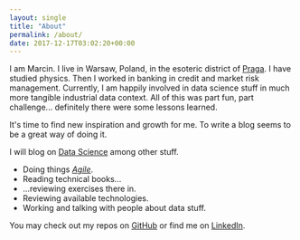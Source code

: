 ```yaml
---
layout: single
title: "About"
permalink: /about/
date: 2017-12-17T03:02:20+00:00
---
```


I am Marcin. I live in Warsaw, Poland, in the esoteric district of [Praga](https://en.wikipedia.org/wiki/Praga-P%C3%B3%C5%82noc). I have studied physics. Then I worked in banking in credit and market risk management. Currently, I am happily involved in data science stuff in much more tangible industrial data context. All of this was part fun, part challenge... definitely there were some lessons learned.

It's time to find new inspiration and growth for me. To write a blog seems to be a great way of doing it.

I will blog on [Data Science](https://en.wikipedia.org/wiki/Data_science) among other stuff.
* Doing things [*Agile*](https://en.wikipedia.org/wiki/Agile_software_development).
* Reading technical books...
* ...reviewing exercises there in.
* Reviewing available technologies.
* Working and talking with people about data stuff.


 You may check out my repos on [GitHub](https://github.com/marcin-borucki/) or find me on [LinkedIn](https://www.linkedin.com/in/marcin-borucki/).
